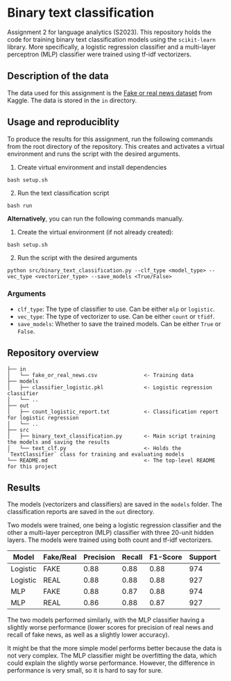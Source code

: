 # Binary text classification
Assignment 2 for language analytics (S2023). This repository holds the code for training binary text classification models using the `scikit-learn` library. More specifically, a logistic regression classifier and a multi-layer perceptron (MLP) classifier were trained using tf-idf vectorizers.

## Description of the data
The data used for this assignment is the [Fake or real news dataset](https://www.kaggle.com/datasets/nopdev/real-and-fake-news-dataset) from Kaggle. The data is stored in the `in` directory.

## Usage and reproduciblity
To produce the results for this assignment, run the following commands from the root directory of the repository. This creates and activates a virtual environment and runs the script with the desired arguments.
1. Create virtual environment and install dependencies
```
bash setup.sh
```
2. Run the text classification script
```
bash run
```

**Alternatively**, you can run the following commands manually.

1. Create the virtual environment (if not already created):
```
bash setup.sh
```

2. Run the script with the desired arguments
```
python src/binary_text_classification.py --clf_type <model_type> --vec_type <vectorizer_type> --save_models <True/False>
```

### Arguments
- `clf_type`: The type of classifier to use. Can be either `mlp` or `logistic`.
- `vec_type`: The type of vectorizer to use. Can be either `count` or `tfidf`.
- `save_models`: Whether to save the trained models. Can be either `True` or `False`.


## Repository overview
```
├── in
│   └── fake_or_real_news.csv               <- Training data
├── models                                 
│   ├── classifier_logistic.pkl             <- Logistic regression classifier
│   └── ..
├── out
│   ├── count_logistic_report.txt           <- Classification report for logistic regression  
│   └── ..
├── src
│   ├── binary_text_classification.py       <- Main script training the models and saving the results
│   └── text_clf.py                         <- Holds the `TextClassifier` class for training and evaluating models
└── README.md                               <- The top-level README for this project
```

## Results
The models (vectorizers and classifiers) are saved in the `models` folder. The classification reports are saved in the `out` directory.

Two models were trained, one being a logistic regression classifier and the other a multi-layer perceptron (MLP) classifier with three 20-unit hidden layers. The models were trained using both count and tf-idf vectorizers.

| Model   | Fake/Real | Precision | Recall | F1-Score | Support |
|---------|-----------|-----------|--------|----------|---------|
| Logistic |   FAKE    |   0.88    |  0.88  |   0.88   |   974   |
| Logistic |   REAL    |   0.88    |  0.88  |   0.88   |   927   |
| MLP |   FAKE    |   0.88    |  0.87  |   0.88   |   974   |
| MLP |   REAL    |   0.86    |  0.88  |   0.87   |   927   |


The two models performed similarly, with the MLP classifier having a slightly worse performance (lower scores for precision of real news and recall of fake news, as well as a slightly lower accuracy).

It might be that the more simple model performs better because the data is not very complex. The MLP classifier might be overfitting the data, which could explain the slightly worse performance. However, the difference in performance is very small, so it is hard to say for sure.
